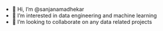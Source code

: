 - 👋 Hi, I’m @sanjanamadhekar
- 👀 I’m interested in data engineering and machine learning
- 💞️ I’m looking to collaborate on any data related projects

<!---
sanjanamadhekar/sanjanamadhekar is a ✨ special ✨ repository because its `README.md` (this file) appears on your GitHub profile.
You can click the Preview link to take a look at your changes.
--->
